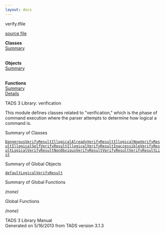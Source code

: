 ```yaml
---
layout: docs
---
```

<span class="title">verify.t</span><span class="type">file</span>

[source file](../source/verify.t.html)

**Classes**  
[Summary](#_ClassSummary_)  
 

**Objects**  
[Summary](#_ObjectSummary_)  
 

**Functions**  
[Summary](#_FunctionSummary_)  
[Details](#_Functions_)



TADS 3 Library: verification

This module defines classes related to "verification," which is the
phase of command execution where the parser attempts to determine how
logical a command is.



<span id="_ClassSummary_"></span>



<span class="hdln">Summary of Classes</span>  



[`DangerousVerifyResult`](../object/DangerousVerifyResult.html)[`IllogicalAlreadyVerifyResult`](../object/IllogicalAlreadyVerifyResult.html)[`IllogicalNowVerifyResult`](../object/IllogicalNowVerifyResult.html)[`IllogicalSelfVerifyResult`](../object/IllogicalSelfVerifyResult.html)[`IllogicalVerifyResult`](../object/IllogicalVerifyResult.html)[`InaccessibleVerifyResult`](../object/InaccessibleVerifyResult.html)[`LogicalVerifyResult`](../object/LogicalVerifyResult.html)[`NonObviousVerifyResult`](../object/NonObviousVerifyResult.html)[`VerifyResult`](../object/VerifyResult.html)[`VerifyResultList`](../object/VerifyResultList.html)
<span id="_ObjectSummary_"></span>



<span class="hdln">Summary of Global Objects</span>  



[`defaultLogicalVerifyResult`](../object/defaultLogicalVerifyResult.html)
<span id="FunctionSummary_"></span>



<span class="hdln">Summary of Global Functions</span>  



*(none)* <span id="_Functions_"></span>



<span class="hdln">Global Functions</span>  



*(none)*



TADS 3 Library Manual  
Generated on 5/16/2013 from TADS version 3.1.3


